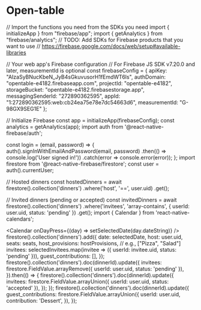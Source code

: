 # Open-table
// Import the functions you need from the SDKs you need
import { initializeApp } from "firebase/app";
import { getAnalytics } from "firebase/analytics";
// TODO: Add SDKs for Firebase products that you want to use
// https://firebase.google.com/docs/web/setup#available-libraries

// Your web app's Firebase configuration
// For Firebase JS SDK v7.20.0 and later, measurementId is optional
const firebaseConfig = {
  apiKey: "AIzaSyBNucKbeN_JyB4sGkuvusorH1fEmdWT6ls",
  authDomain: "opentable-e4182.firebaseapp.com",
  projectId: "opentable-e4182",
  storageBucket: "opentable-e4182.firebasestorage.app",
  messagingSenderId: "272890362595",
  appId: "1:272890362595:web:cb24ea75e78e7dc54663d6",
  measurementId: "G-98GX9SEG1E"
};

// Initialize Firebase
const app = initializeApp(firebaseConfig);
const analytics = getAnalytics(app);
​​​​​​​​​​​​​​​​​​​​​​​​​​​​​​​​​​​​​​​​​​​import auth from '@react-native-firebase/auth';

const login = (email, password) => {
  auth().signInWithEmailAndPassword(email, password)
    .then(() => console.log('User signed in!'))
    .catch(error => console.error(error));
};
​​​​​​​​​​​​​​​​​​​​​​​​​​​​​​​​​​​​​​​​​​​​​​​​​​import firestore from '@react-native-firebase/firestore';
const user = auth().currentUser;

// Hosted dinners
const hostedDinners = await firestore().collection('dinners')
  .where('host', '==', user.uid)
  .get();

// Invited dinners (pending or accepted)
const invitedDinners = await firestore().collection('dinners')
  .where('invitees', 'array-contains', { userId: user.uid, status: 'pending' })
  .get();
​​​​​​​​​​​​​​​​​​​​​​​​​​​​​​​​​​​​​​​​​​​​​​​​​​import { Calendar } from 'react-native-calendars';

<Calendar onDayPress={(day) => setSelectedDate(day.dateString)} />
​​​​​​​​​​​​​​​​​​​​​​​​​​​​​​​​​​​​​​​​​​​​​​​​​​firestore().collection('dinners').add({
  date: selectedDate,
  host: user.uid,
  seats: seats,
  host_provisions: hostProvisions, // e.g., ["Pizza", "Salad"]
  invitees: selectedInvitees.map(invitee => ({ userId: invitee.uid, status: 'pending' })),
  guest_contributions: [],
});
​​​​​​​​​​​​​​​​​​​​​​​​​​​​​​​​​​​​​​​​​​​​​​​​​​firestore().collection('dinners').doc(dinnerId).update({
  invitees: firestore.FieldValue.arrayRemove({ userId: user.uid, status: 'pending' }),
}).then(() => {
  firestore().collection('dinners').doc(dinnerId).update({
    invitees: firestore.FieldValue.arrayUnion({ userId: user.uid, status: 'accepted' }),
  });
});
​​​​​​​​​​​​​​​​​​​​​​​​​​​​​​​​​​​​​​​​​​​​​​​​​​firestore().collection('dinners').doc(dinnerId).update({
  guest_contributions: firestore.FieldValue.arrayUnion({
    userId: user.uid,
    contribution: 'Dessert',
  }),
});
​​​​​​​​​​​​​​​​​​​​​​​​​​​​​​​​​​​​​​​​​​​​​​​​​​
